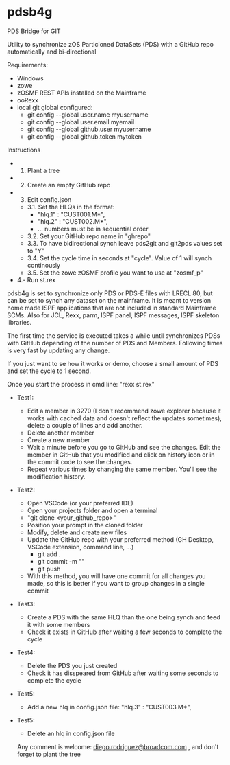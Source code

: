 # pdsb4g
PDS Bridge for GIT

Utility to synchronize zOS Particioned DataSets (PDS) with a GitHub repo automatically and bi-directional

Requirements:
- Windows 
- zowe
- zOSMF REST APIs installed on the Mainframe 
- ooRexx
- local git global configured:
   - git config --global user.name myusername
   - git config --global user.email myemail
   - git config --global github.user myusername
   - git config --global github.token mytoken

Instructions
- 1. Plant a tree
- 2. Create an empty GitHub repo
- 3. Edit config.json
   - 3.1. Set the HLQs in the format:
      - "hlq.1"   : "CUST001.M*",
      - "hlq.2"   : "CUST002.M*",
      -  ... numbers must be in sequential order
   - 3.2. Set your GitHub repo name in "ghrepo"  
   - 3.3. To have bidirectional synch leave pds2git and git2pds values set to "Y"
   - 3.4. Set the cycle time in seconds at "cycle". Value of 1 will synch continously 
   - 3.5. Set the zowe zOSMF profile you want to use at "zosmf_p"
- 4.- Run st.rex 

pdsb4g is set to synchronize only PDS or PDS-E files with LRECL 80, but can be set to synch any dataset on the mainframe. It is meant to version home made ISPF applications that are not included in standard Mainframe SCMs. Also for JCL, Rexx, parm, ISPF panel, ISPF messages, ISPF skeleton libraries. 

The first time the service is executed takes a while until synchronizes PDSs with GitHub depending of the number of PDS and Members. Following times is very fast by updating any change. 

If you just want to se how it works or demo, choose a small amount of PDS and set the cycle to 1 second. 

Once you start the process in cmd line: "rexx st.rex"

- Test1: 
   - Edit a member in 3270 (I don't recommend zowe explorer because it works with cached data and doesn't reflect the updates sometimes), delete a couple of lines and add another. 
   - Delete another member
   - Create a new member
   - Wait a minute before you go to GitHub and see the changes. Edit the member in GitHub that you modified and click on history icon or in the commit code to see the changes.
   - Repeat various times by changing the same member. You'll see the modification history.

- Test2: 
   - Open VSCode (or your preferred IDE)
   - Open your projects folder and open a terminal
   - "git clone <your_github_repo>"
   - Position your prompt in the cloned folder
   - Modify, delete and create new files
   - Update the GitHub repo with your preferred method (GH Desktop, VSCode extension, command line, ...)
      - git add .
      - git commit -m "<any-message>"
      - git push
   - With this method, you will have one commit for all changes you made, so this is better if you want to group changes in a single commit

- Test3:
   - Create a PDS with the same HLQ than the one being synch and feed it with some members
   - Check it exists in GitHub after waiting a few seconds to complete the cycle

- Test4: 
   - Delete the PDS you just created 
   - Check it has disspeared from GitHub after waiting some seconds to complete the cycle

- Test5:
   - Add a new hlq in config.json file: "hlq.3"   : "CUST003.M*",

- Test5:
   - Delete an hlq in config.json file

   Any comment is welcome: diego.rodriguez@broadcom.com , and don't forget to plant the tree